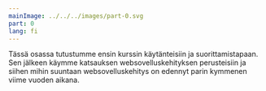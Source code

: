 ```yaml
---
mainImage: ../../../images/part-0.svg
part: 0
lang: fi
---
```


<div class="intro">

Tässä osassa tutustumme ensin kurssin käytänteisiin ja suorittamistapaan. Sen jälkeen käymme katsauksen websovelluskehityksen perusteisiin ja siihen mihin suuntaan websovelluskehitys on edennyt parin kymmenen viime vuoden aikana.

</div>
